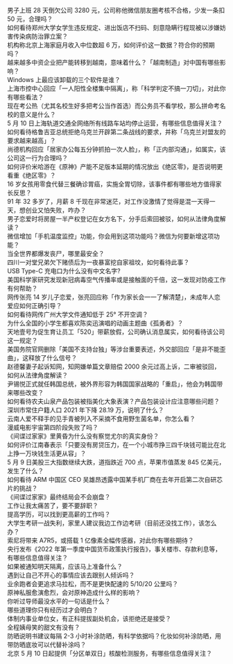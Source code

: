 男子上班 28 天倒欠公司 3280 元，公司称他微信朋友圈考核不合格，少发一条扣 50 元，合理吗？  
如何看待郑州大学女学生违反规定、进出饭店不扫码、刻意隐瞒行程现被以涉嫌妨害传染病防治罪立案？  
机构称北京上海家庭月收入中位数超 6 万，如何评价这一数据？符合你的预期吗？  
越来越多中资企业把产能转移到越南，意味着什么？「越南制造」对中国有哪些影响？  
Windows 上最应该卸载的三个软件是谁？  
上海市控中心回应「一人阳性全楼集中隔离」，称「科学判定不搞一刀切」，对此你有哪些看法？  
现在考公热（尤其名校生好多把考公当作首选）而公务员不看学校，那么拼命考名校的意义是什么？  
5 月 10 日上海轨道交通全网络所有线路车站均停止运营，有哪些信息值得关注？  
如何看待格鲁吉亚总统拒绝乌克兰开辟第二条战线的要求，并称「乌克兰对盟友的要求越来越高」？  
尚德机构回应「居家办公每五分钟抓拍一次人脸」，称「正内部沟通」，如属实，该公司这一行为合理吗？  
如何评价米哈游在《原神》产能不足版本延期的情况放出《绝区零》，是否说明更看重《绝区零》？  
16 岁女孩用零食代替三餐确诊胃癌，实施全胃切除，该事件都有哪些地方值得家长反思？  
91 年 32 多岁了，月薪 8 千现在非常迷茫，对工作没激情了觉得是混一天得一天，想创业又怕失败，咋办？  
男子恋爱时将房屋一半产权登记在女方名下，分手后索回被驳，如何从法律角度解读？  
微信增加「手机温度监控」功能，你会用到这项功能吗？微信为何要新增这项功能？  
当全世界都爆发丧尸，哪里最安全？  
四川一对堂兄弟欠下赌债后为一夜暴富挖自家祖坟，如何看待此事？  
USB Type-C 充电口为什么没有中文名字?  
美国科学家研究发现新冠病毒空气传播率或是接触面的千倍，这一发现对防疫工作有何帮助？  
网传张亮 14 岁儿子恋爱，张亮回应称「作为家长会一一了解清楚」，未成年人恋爱应如何正确引导？  
如何看待网传广州大学文件通知低于 25° 不开空调？  
为什么全国的小学生都喜欢陈奕迅演唱的动画主题曲《孤勇者》？  
天地壹号为促生育让员工「520」带薪放假，公司确认消息属实，如何看待该公司这一规定？  
美国务院官网删除「美国不支持台独」等涉台重要表述，外交部回应「是非不能歪曲」，这释放了什么信号？  
赵德馨妻子起诉知网，知网嫌单篇文章赔偿 2000 余元过高上诉，二审被驳回，如何从法律角度解读？  
尹锡悦正式就任韩国总统，被外界形容为韩国国家战略的「重启」，他会为韩国带来哪些改变？  
如何看待农夫山泉产品包装被指美化大象表演？产品包装设计应注意哪些问题？  
深圳市常住户籍人口 2021 年下降 28.19 万，说明了什么？  
云南人爱不释手的见手青被列入不采摘不食用野生菌名单，你怎么看？  
漫威电影宇宙第四阶段失败了吗？  
《间谍过家家》里黄昏为什么没有察觉尤尔的真实身份？  
如何评价江南春表示「只要没有房贷压力，在一个小城市挣三四千块钱可能比在北上挣一万块钱生活更从容」？  
5 月 9 日美股三大指数继续大跌，道指跌近 700 点，苹果市值蒸发 845 亿美元，发生了什么？  
如何看待 ARM 中国区 CEO 吴雄昂透露中国某手机厂商在去年开启第二次自研芯片的挑战？  
《间谍过家家》最终结局会不会崩盘？  
工作让我太痛苦了，要不要辞职？  
提高学历，可以找到更高薪的工作吗？  
大学生考研一战失利，家里人建议我边工作边考研（目前还没找工作），该怎么办？  
索尼将带来 A7R5，或搭载 1 亿像素全幅传感器，对此你有哪些期待？  
央行发布《2022 年第一季度中国货币政策执行报告》，事关楼市、存款利息等，有哪些信息值得关注？  
如果被通知明天隔离，应该马上准备什么？  
遇到让自己不开心的事情应该去跟别人倾诉吗？  
业余跑者会更追求马拉松，而不是更快配速的 5/10/20 公里吗？  
原神私服愈演愈烈，会对原神造成什么样的影响？  
你听过导师最没水平的一句话是什么？  
哪些道理你只有经历过才会明白？  
体制内事业单位女，有正科提拔副处机会，该拒绝还是接受？  
全程姨母笑的甜文有没有？  
防晒说明书建议每隔 2-3 小时补涂防晒，有科学依据吗？化妆如何补涂防晒，用带防晒底妆可以代替补涂吗？  
北京 5 月 10 日起提供「分区单双日」核酸检测服务，有哪些信息值得关注？  
